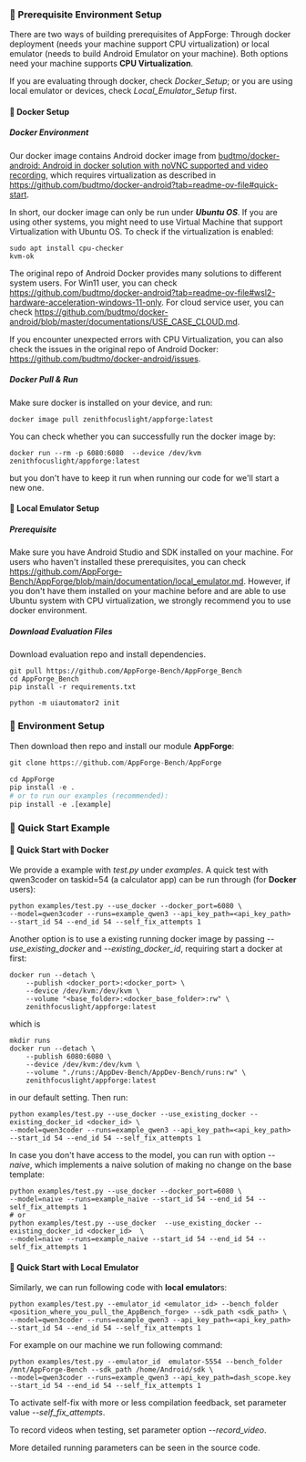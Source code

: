 ### 🚀 Prerequisite Environment Setup
There are two ways of building prerequisites of AppForge: Through docker deployment (needs your machine support CPU virtualization) or local emulator (needs to build Android Emulator on your machine). Both options need your machine supports **CPU Virtualization**.

If you are evaluating through docker, check *Docker_Setup*; or you are using local emulator or devices, check *Local_Emulator_Setup* first.

#### 🚀 Docker Setup

##### Docker Environment

Our docker image contains Android docker image from [budtmo/docker-android: Android in docker solution with noVNC supported and video recording](https://github.com/budtmo/docker-android), which requires virtualization as described in https://github.com/budtmo/docker-android?tab=readme-ov-file#quick-start.

In short, our docker image can only be run under ***Ubuntu OS***. If you are using other systems,  you might need to use Virtual Machine that support Virtualization with Ubuntu OS. To check if the virtualization is enabled:

```
sudo apt install cpu-checker
kvm-ok
```

The original repo of Android Docker provides many solutions to different system users.
For Win11 user, you can check https://github.com/budtmo/docker-android?tab=readme-ov-file#wsl2-hardware-acceleration-windows-11-only.
For cloud service user, you can check https://github.com/budtmo/docker-android/blob/master/documentations/USE_CASE_CLOUD.md.

If you encounter unexpected errors with CPU Virtualization, you can also check the issues in the original repo of Android Docker: https://github.com/budtmo/docker-android/issues.

##### Docker Pull & Run

Make sure docker is installed on your device, and run:

```
docker image pull zenithfocuslight/appforge:latest
```
You can check whether you can successfully run the docker image by:
```
docker run --rm -p 6080:6080  --device /dev/kvm zenithfocuslight/appforge:latest
```
but you don't have to keep it run when running our code for we'll start a new one.


#### 🚀 Local Emulator Setup

##### Prerequisite

Make sure you have Android Studio and SDK installed on your machine. For users who haven't installed these prerequisites, you can check https://github.com/AppForge-Bench/AppForge/blob/main/documentation/local_emulator.md. However, if you don't have them installed on your machine before and are able to use Ubuntu system with CPU virtualization, we strongly recommend you to use docker environment. 

##### Download Evaluation Files

Download evaluation repo and install dependencies.

```
git pull https://github.com/AppForge-Bench/AppForge_Bench
cd AppForge_Bench
pip install -r requirements.txt

python -m uiautomator2 init
```

### 🚀 Environment Setup
Then download then repo and install our module **AppForge**:

```python
git clone https://github.com/AppForge-Bench/AppForge

cd AppForge
pip install -e .
# or to run our examples (recommended):
pip install -e .[example]
```




### 🔰 Quick Start Example
#### 🔰 Quick Start with Docker
We provide a example with *test.py* under *examples*. A quick test with qwen3coder on taskid=54 (a calculator app) can be run through (for **Docker** users):

```
python examples/test.py --use_docker --docker_port=6080 \
--model=qwen3coder --runs=example_qwen3 --api_key_path=<api_key_path> --start_id 54 --end_id 54 --self_fix_attempts 1
```

Another option is to use a existing running docker image by passing *--use_existing_docker*  and *--existing_docker_id*, requiring start a docker at first:

```
docker run --detach \
    --publish <docker_port>:<docker_port> \
    --device /dev/kvm:/dev/kvm \
    --volume "<base_folder>:<docker_base_folder>:rw" \
    zenithfocuslight/appforge:latest
```

which is 

```
mkdir runs
docker run --detach \
    --publish 6080:6080 \
    --device /dev/kvm:/dev/kvm \
    --volume "./runs:/AppDev-Bench/AppDev-Bench/runs:rw" \
    zenithfocuslight/appforge:latest
```

in our default setting. Then run:

```
python examples/test.py --use_docker --use_existing_docker --existing_docker_id <docker_id> \
--model=qwen3coder --runs=example_qwen3 --api_key_path=<api_key_path> --start_id 54 --end_id 54 --self_fix_attempts 1
```

In case you don't have access to the model, you can run with option *--naive*, which implements a naive solution of making no change on the base template:

```
python examples/test.py --use_docker --docker_port=6080 \
--model=naive --runs=example_naive --start_id 54 --end_id 54 --self_fix_attempts 1
# or
python examples/test.py --use_docker  --use_existing_docker --existing_docker_id <docker_id>  \
--model=naive --runs=example_naive --start_id 54 --end_id 54 --self_fix_attempts 1
```

#### 🔰 Quick Start with Local Emulator
Similarly, we can run following code with **local emulator**s:

```
python examples/test.py --emulator_id <emulator_id> --bench_folder <position_where_you_pull_the_AppBench_forge> --sdk_path <sdk_path> \
--model=qwen3coder --runs=example_qwen3 --api_key_path=<api_key_path> --start_id 54 --end_id 54 --self_fix_attempts 1
```

For example on our machine we run following command:

```
python examples/test.py --emulator_id  emulator-5554 --bench_folder /mnt/AppForge-Bench --sdk_path /home/Android/sdk \
--model=qwen3coder --runs=example_qwen3 --api_key_path=dash_scope.key --start_id 54 --end_id 54 --self_fix_attempts 1
```

To activate self-fix with more or less compilation feedback, set parameter value *--self_fix_attempts*. 

To record videos when testing, set parameter option *--record_video*.

More detailed running parameters can be seen in the source code.
